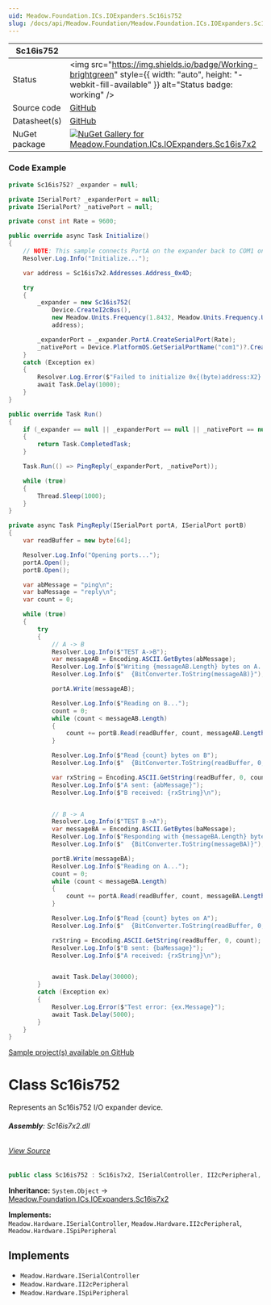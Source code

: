 ```yaml
---
uid: Meadow.Foundation.ICs.IOExpanders.Sc16is752
slug: /docs/api/Meadow.Foundation/Meadow.Foundation.ICs.IOExpanders.Sc16is752
---
```


| Sc16is752 | |
|--------|--------|
| Status | <img src="https://img.shields.io/badge/Working-brightgreen" style={{ width: "auto", height: "-webkit-fill-available" }} alt="Status badge: working" /> |
| Source code | [GitHub](https://github.com/WildernessLabs/Meadow.Foundation/tree/main/Source/Meadow.Foundation.Peripherals/ICs.IOExpanders.Sc16is7x2) |
| Datasheet(s) | [GitHub](https://github.com/WildernessLabs/Meadow.Foundation/tree/main/Source/Meadow.Foundation.Peripherals/ICs.IOExpanders.Sc16is7x2/Datasheet) |
| NuGet package | <a href="https://www.nuget.org/packages/Meadow.Foundation.ICs.IOExpanders.Sc16is7x2/" target="_blank"><img src="https://img.shields.io/nuget/v/Meadow.Foundation.ICs.IOExpanders.Sc16is7x2.svg?label=Meadow.Foundation.ICs.IOExpanders.Sc16is7x2" alt="NuGet Gallery for Meadow.Foundation.ICs.IOExpanders.Sc16is7x2" /></a> |

### Code Example

```csharp
private Sc16is752? _expander = null;

private ISerialPort? _expanderPort = null;
private ISerialPort? _nativePort = null;

private const int Rate = 9600;

public override async Task Initialize()
{
    // NOTE: This sample connects PortA on the expander back to COM1 on the F7Feather
    Resolver.Log.Info("Initialize...");

    var address = Sc16is7x2.Addresses.Address_0x4D;

    try
    {
        _expander = new Sc16is752(
            Device.CreateI2cBus(),
            new Meadow.Units.Frequency(1.8432, Meadow.Units.Frequency.UnitType.Megahertz),
            address);

        _expanderPort = _expander.PortA.CreateSerialPort(Rate);
        _nativePort = Device.PlatformOS.GetSerialPortName("com1")?.CreateSerialPort(Rate);
    }
    catch (Exception ex)
    {
        Resolver.Log.Error($"Failed to initialize 0x{(byte)address:X2}: {ex.Message}");
        await Task.Delay(1000);
    }
}

public override Task Run()
{
    if (_expander == null || _expanderPort == null || _nativePort == null)
    {
        return Task.CompletedTask;
    }

    Task.Run(() => PingReply(_expanderPort, _nativePort));

    while (true)
    {
        Thread.Sleep(1000);
    }
}

private async Task PingReply(ISerialPort portA, ISerialPort portB)
{
    var readBuffer = new byte[64];

    Resolver.Log.Info("Opening ports...");
    portA.Open();
    portB.Open();

    var abMessage = "ping\n";
    var baMessage = "reply\n";
    var count = 0;

    while (true)
    {
        try
        {
            // A -> B
            Resolver.Log.Info($"TEST A->B");
            var messageAB = Encoding.ASCII.GetBytes(abMessage);
            Resolver.Log.Info($"Writing {messageAB.Length} bytes on A...");
            Resolver.Log.Info($"  {BitConverter.ToString(messageAB)}");

            portA.Write(messageAB);

            Resolver.Log.Info($"Reading on B...");
            count = 0;
            while (count < messageAB.Length)
            {
                count += portB.Read(readBuffer, count, messageAB.Length);
            }

            Resolver.Log.Info($"Read {count} bytes on B");
            Resolver.Log.Info($"  {BitConverter.ToString(readBuffer, 0, count)}");

            var rxString = Encoding.ASCII.GetString(readBuffer, 0, count);
            Resolver.Log.Info($"A sent: {abMessage}");
            Resolver.Log.Info($"B received: {rxString}\n");


            // B -> A
            Resolver.Log.Info($"TEST B->A");
            var messageBA = Encoding.ASCII.GetBytes(baMessage);
            Resolver.Log.Info($"Responding with {messageBA.Length} bytes on B...");
            Resolver.Log.Info($"  {BitConverter.ToString(messageBA)}");

            portB.Write(messageBA);
            Resolver.Log.Info($"Reading on A...");
            count = 0;
            while (count < messageBA.Length)
            {
                count += portA.Read(readBuffer, count, messageBA.Length);
            }

            Resolver.Log.Info($"Read {count} bytes on A");
            Resolver.Log.Info($"  {BitConverter.ToString(readBuffer, 0, count)}");

            rxString = Encoding.ASCII.GetString(readBuffer, 0, count);
            Resolver.Log.Info($"B sent: {baMessage}");
            Resolver.Log.Info($"A received: {rxString}\n");


            await Task.Delay(30000);
        }
        catch (Exception ex)
        {
            Resolver.Log.Error($"Test error: {ex.Message}");
            await Task.Delay(5000);
        }
    }
}
```

[Sample project(s) available on GitHub](https://github.com/WildernessLabs/Meadow.Foundation/tree/main/Source/Meadow.Foundation.Peripherals/ICs.IOExpanders.Sc16is7x2/Samples/Sc16is752_Sample)


# Class Sc16is752
Represents an Sc16is752 I/O expander device.

###### **Assembly**: Sc16is7x2.dll
###### [View Source](https://github.com/WildernessLabs/Meadow.Foundation/blob/main/Source/Meadow.Foundation.Peripherals/ICs.IOExpanders.Sc16is7x2/Driver/Drivers/Sc16is752.cs#L9)
```csharp title="Declaration"
public class Sc16is752 : Sc16is7x2, ISerialController, II2cPeripheral, ISpiPeripheral
```
**Inheritance:** `System.Object` -> [Meadow.Foundation.ICs.IOExpanders.Sc16is7x2](../Sc16is7x2)

**Implements:**  
`Meadow.Hardware.ISerialController`, `Meadow.Hardware.II2cPeripheral`, `Meadow.Hardware.ISpiPeripheral`


## Implements

* `Meadow.Hardware.ISerialController`
* `Meadow.Hardware.II2cPeripheral`
* `Meadow.Hardware.ISpiPeripheral`

